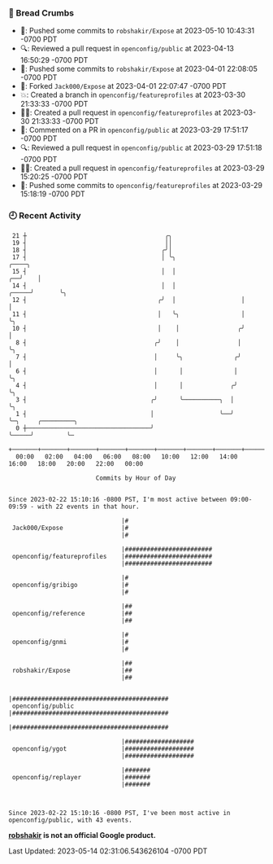 ### 🍞 Bread Crumbs

 * 🚢: Pushed some commits to `robshakir/Expose` at 2023-05-10 10:43:31 -0700 PDT
 * 🔍: Reviewed a pull request in  `openconfig/public` at 2023-04-13 16:50:29 -0700 PDT
 * 🚢: Pushed some commits to `robshakir/Expose` at 2023-04-01 22:08:05 -0700 PDT
 * 🍴: Forked `Jack000/Expose` at 2023-04-01 22:07:47 -0700 PDT
 * 💥: Created a branch in `openconfig/featureprofiles` at 2023-03-30 21:33:33 -0700 PDT
 * ✍🏼: Created a pull request in `openconfig/featureprofiles` at 2023-03-30 21:33:33 -0700 PDT
 * 💬: Commented on a PR in  `openconfig/public` at 2023-03-29 17:51:17 -0700 PDT
 * 🔍: Reviewed a pull request in  `openconfig/public` at 2023-03-29 17:51:18 -0700 PDT
 * ✍🏼: Created a pull request in `openconfig/featureprofiles` at 2023-03-29 15:20:25 -0700 PDT
 * 🚢: Pushed some commits to `openconfig/featureprofiles` at 2023-03-29 15:18:19 -0700 PDT

### 🕘 Recent Activity
```
 21 ┼                                      ╭╮
 19 ┤                                      ││
 18 ┤                                     ╭╯│
 17 ┤                                     │ ╰╮                           ╭────╮
 15 ┤                                     │  │                        ╭──╯    │
 14 ┤                                     │  │                  ╭─────╯       ╰╮
 12 ┤                                    ╭╯  │                  │              │
 11 ┤                                    │   ╰╮                 │              ╰╮
 10 ┤                                    │    │                ╭╯               │
  8 ┤                                   ╭╯    │                │                ╰╮
  7 ┤                                   │     ╰╮              ╭╯                 │
  6 ┤                                   │      │              │                  ╰╮
  4 ┤                                   │      │             ╭╯                   ╰╮
  3 ┤                                  ╭╯      ╰──────────╮  │                     ╰╮
  1 ┤                                  │                  ╰──╯                      ╰─╮     ╭─────────╮
  0 ┼──────────────────────────────────╯                                              ╰─────╯         ╰─
    +───────+───────+───────+───────+───────+───────+───────+───────+───────+───────+───────+───────+────
  00:00   02:00   04:00   06:00   08:00   10:00   12:00   14:00   16:00   18:00   20:00   22:00   00:00   

						Commits by Hour of Day


Since 2023-02-22 15:10:16 -0800 PST, I'm most active between 09:00-09:59 - with 22 events in that hour.

```



```
                               |#
 Jack000/Expose                |#
                               |#

                               |########################
 openconfig/featureprofiles    |########################
                               |########################

                               |#
 openconfig/gribigo            |#
                               |#

                               |##
 openconfig/reference          |##
                               |##

                               |#
 openconfig/gnmi               |#
                               |#

                               |##
 robshakir/Expose              |##
                               |##

                               |###########################################
 openconfig/public             |###########################################
                               |###########################################

                               |###################
 openconfig/ygot               |###################
                               |###################

                               |#######
 openconfig/replayer           |#######
                               |#######



Since 2023-02-22 15:10:16 -0800 PST, I've been most active in openconfig/public, with 43 events.

```
**[robshakir](mailto:robjs@google.com) is not an official Google product.**  


Last Updated: 2023-05-14 02:31:06.543626104 -0700 PDT
